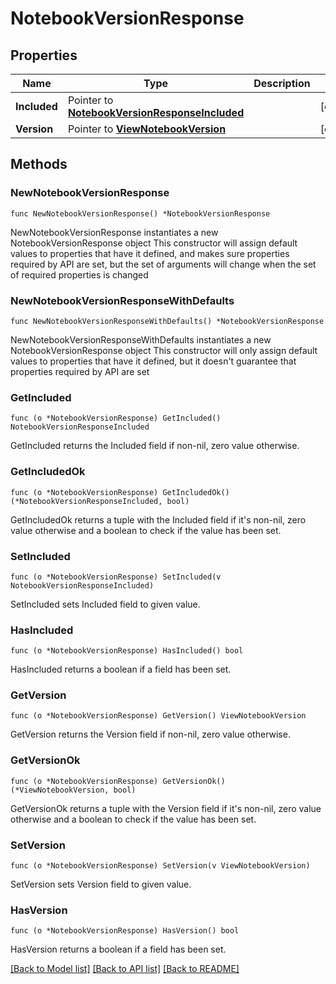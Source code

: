 # NotebookVersionResponse

## Properties

Name | Type | Description | Notes
------------ | ------------- | ------------- | -------------
**Included** | Pointer to [**NotebookVersionResponseIncluded**](NotebookVersionResponseIncluded.md) |  | [optional] 
**Version** | Pointer to [**ViewNotebookVersion**](ViewNotebookVersion.md) |  | [optional] 

## Methods

### NewNotebookVersionResponse

`func NewNotebookVersionResponse() *NotebookVersionResponse`

NewNotebookVersionResponse instantiates a new NotebookVersionResponse object
This constructor will assign default values to properties that have it defined,
and makes sure properties required by API are set, but the set of arguments
will change when the set of required properties is changed

### NewNotebookVersionResponseWithDefaults

`func NewNotebookVersionResponseWithDefaults() *NotebookVersionResponse`

NewNotebookVersionResponseWithDefaults instantiates a new NotebookVersionResponse object
This constructor will only assign default values to properties that have it defined,
but it doesn't guarantee that properties required by API are set

### GetIncluded

`func (o *NotebookVersionResponse) GetIncluded() NotebookVersionResponseIncluded`

GetIncluded returns the Included field if non-nil, zero value otherwise.

### GetIncludedOk

`func (o *NotebookVersionResponse) GetIncludedOk() (*NotebookVersionResponseIncluded, bool)`

GetIncludedOk returns a tuple with the Included field if it's non-nil, zero value otherwise
and a boolean to check if the value has been set.

### SetIncluded

`func (o *NotebookVersionResponse) SetIncluded(v NotebookVersionResponseIncluded)`

SetIncluded sets Included field to given value.

### HasIncluded

`func (o *NotebookVersionResponse) HasIncluded() bool`

HasIncluded returns a boolean if a field has been set.

### GetVersion

`func (o *NotebookVersionResponse) GetVersion() ViewNotebookVersion`

GetVersion returns the Version field if non-nil, zero value otherwise.

### GetVersionOk

`func (o *NotebookVersionResponse) GetVersionOk() (*ViewNotebookVersion, bool)`

GetVersionOk returns a tuple with the Version field if it's non-nil, zero value otherwise
and a boolean to check if the value has been set.

### SetVersion

`func (o *NotebookVersionResponse) SetVersion(v ViewNotebookVersion)`

SetVersion sets Version field to given value.

### HasVersion

`func (o *NotebookVersionResponse) HasVersion() bool`

HasVersion returns a boolean if a field has been set.


[[Back to Model list]](../README.md#documentation-for-models) [[Back to API list]](../README.md#documentation-for-api-endpoints) [[Back to README]](../README.md)


